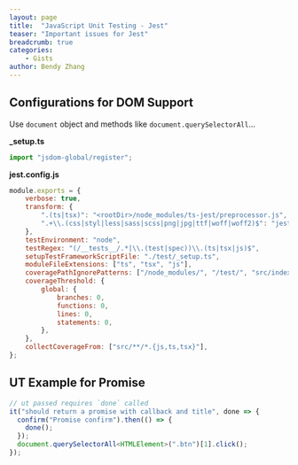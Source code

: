 ```yaml
---
layout: page
title:  "JavaScript Unit Testing - Jest"
teaser: "Important issues for Jest"
breadcrumb: true
categories:
    - Gists
author: Bendy Zhang
---
```


## Configurations for DOM Support

Use `document` object and methods like `document.querySelectorAll`...

**_setup.ts**
```js
import "jsdom-global/register";
```

**jest.config.js**
```js
module.exports = {
    verbose: true,
    transform: {
        ".(ts|tsx)": "<rootDir>/node_modules/ts-jest/preprocessor.js",
        ".+\\.(css|styl|less|sass|scss|png|jpg|ttf|woff|woff2)$": "jest-transform-stub",
    },
    testEnvironment: "node",
    testRegex: "(/__tests__/.*|\\.(test|spec))\\.(ts|tsx|js)$",
    setupTestFrameworkScriptFile: "./test/_setup.ts",
    moduleFileExtensions: ["ts", "tsx", "js"],
    coveragePathIgnorePatterns: ["/node_modules/", "/test/", "src/index.ts"],
    coverageThreshold: {
        global: {
            branches: 0,
            functions: 0,
            lines: 0,
            statements: 0,
        },
    },
    collectCoverageFrom: ["src/**/*.{js,ts,tsx}"],
};
```

## UT Example for Promise

```js
// ut passed requires `done` called
it("should return a promise with callback and title", done => {
  confirm("Promise confirm").then(() => {
    done();
  });
  document.querySelectorAll<HTMLElement>(".btn")[1].click();
});
```

